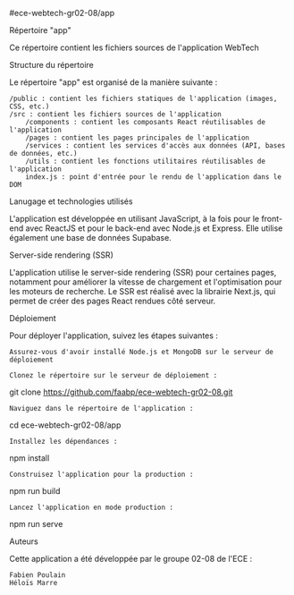 #ece-webtech-gr02-08/app


Répertoire "app"

Ce répertoire contient les fichiers sources de l'application WebTech

Structure du répertoire

Le répertoire "app" est organisé de la manière suivante :

    /public : contient les fichiers statiques de l'application (images, CSS, etc.)
    /src : contient les fichiers sources de l'application
        /components : contient les composants React réutilisables de l'application
        /pages : contient les pages principales de l'application
        /services : contient les services d'accès aux données (API, bases de données, etc.)
        /utils : contient les fonctions utilitaires réutilisables de l'application
        index.js : point d'entrée pour le rendu de l'application dans le DOM


Lanugage et technologies utilisés

L'application est développée en utilisant JavaScript, à la fois pour le front-end avec ReactJS et pour le back-end avec Node.js et Express. 
Elle utilise également une base de données Supabase. 

Server-side rendering (SSR)

L'application utilise le server-side rendering (SSR) pour certaines pages, notamment pour améliorer la vitesse de chargement et l'optimisation pour les moteurs de recherche. 
Le SSR est réalisé avec la librairie Next.js, qui permet de créer des pages React rendues côté serveur.

Déploiement

Pour déployer l'application, suivez les étapes suivantes :

    Assurez-vous d'avoir installé Node.js et MongoDB sur le serveur de déploiement

    Clonez le répertoire sur le serveur de déploiement :

git clone https://github.com/faabp/ece-webtech-gr02-08.git

    Naviguez dans le répertoire de l'application :

cd ece-webtech-gr02-08/app

    Installez les dépendances :

npm install

    Construisez l'application pour la production :

npm run build

    Lancez l'application en mode production :

npm run serve

Auteurs

Cette application a été développée par le groupe 02-08 de l'ECE :

    Fabien Poulain
    Héloïs Marre
